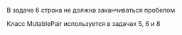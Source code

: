 В задаче 6 строка не должна заканчиваться пробелом

Класс MutablePair используется в задачах 5, 6 и 8